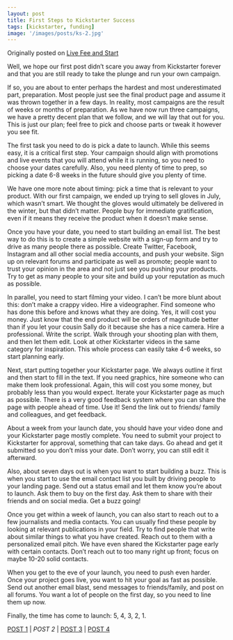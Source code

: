 ```yaml
---
layout: post
title: First Steps to Kickstarter Success
tags: [kickstarter, funding]
image: '/images/posts/ks-2.jpg'
---
```


Originally posted on [Live Fee and Start](https://livefreeandstart.com/crowdfunding/steps-to-kickstarter-success/)

Well, we hope our first post didn’t scare you away from Kickstarter forever and that you are still ready to take the plunge and run your own campaign.


If so, you are about to enter perhaps the hardest and most underestimated part, preparation. Most people just see the final product page and assume it was thrown together in a few days. In reality, most campaigns are the result of weeks or months of preparation. As we have now run three campaigns, we have a pretty decent plan that we follow, and we will lay that out for you. This is just our plan; feel free to pick and choose parts or tweak it however you see fit.



The first task you need to do is pick a date to launch. While this seems easy, it is a critical first step. Your campaign should align with promotions and live events that you will attend while it is running, so you need to choose your dates carefully. Also, you need plenty of time to prep, so picking a date 6-8 weeks in the future should give you plenty of time.

We have one more note about timing: pick a time that is relevant to your product. With our first campaign, we ended up trying to sell gloves in July, which wasn’t smart. We thought the gloves would ultimately be delivered in the winter, but that didn’t matter. People buy for immediate gratification, even if it means they receive the product when it doesn’t make sense.



Once you have your date, you need to start building an email list. The best way to do this is to create a simple website with a sign-up form and try to drive as many people there as possible. Create Twitter, Facebook, Instagram and all other social media accounts, and push your website. Sign up on relevant forums and participate as well as promote; people want to trust your opinion in the area and not just see you pushing your products. Try to get as many people to your site and build up your reputation as much as possible.



In parallel, you need to start filming your video. I can’t be more blunt about this: don’t make a crappy video. Hire a videographer. Find someone who has done this before and knows what they are doing. Yes, it will cost you money. Just know that the end product will be orders of magnitude better than if you let your cousin Sally do it because she has a nice camera. Hire a professional. Write the script. Walk through your shooting plan with them, and then let them edit. Look at other Kickstarter videos in the same category for inspiration. This whole process can easily take 4-6 weeks, so start planning early.



Next, start putting together your Kickstarter page. We always outline it first and then start to fill in the text. If you need graphics, hire someone who can make them look professional. Again, this will cost you some money, but probably less than you would expect. Iterate your Kickstarter page as much as possible. There is a very good feedback system where you can share the page with people ahead of time. Use it! Send the link out to friends/ family and colleagues, and get feedback.

About a week from your launch date, you should have your video done and your Kickstarter page mostly complete. You need to submit your project to Kickstarter for approval, something that can take days. Go ahead and get it submitted so you don’t miss your date. Don’t worry, you can still edit it afterward.



Also, about seven days out is when you want to start building a buzz. This is when you start to use the email contact list you built by driving people to your landing page. Send out a status email and let them know you’re about to launch. Ask them to buy on the first day. Ask them to share with their friends and on social media. Get a buzz going!



Once you get within a week of launch, you can also start to reach out to a few journalists and media contacts. You can usually find these people by looking at relevant publications in your field. Try to find people that write about similar things to what you have created. Reach out to them with a personalized email pitch. We have even shared the Kickstarter page early with certain contacts. Don’t reach out to too many right up front; focus on maybe 10-20 solid contacts.

When you get to the eve of your launch, you need to push even harder. Once your project goes live, you want to hit your goal as fast as possible. Send out another email blast, send messages to friends/family, and post on all forums. You want a lot of people on the first day, so you need to line them up now.

Finally, the time has come to launch: 5, 4, 3, 2, 1.

[POST 1](https://blog.eric-ely.com/2015/09/10/kickstarter-part-1/)  \|  _POST 2_  \|  [POST 3](https://blog.eric-ely.com/2015/11/12/kickstarter-part-3/)  \|  [POST 4](https://blog.eric-ely.com/2015/12/10/kickstarter-part-4/)